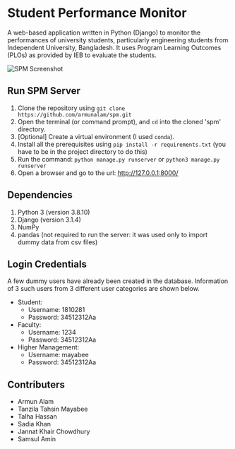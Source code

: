 # Student Performance Monitor
A web-based application written in Python (Django) to monitor the performances of university students, particularly engineering students from Independent University, Bangladesh. It uses Program Learning Outcomes (PLOs) as provided by IEB to evaluate the students.

![SPM Screenshot](images/spm_faculty.png)

## Run SPM Server
1. Clone the repository using `git clone https://github.com/armunalam/spm.git`
2. Open the terminal (or command prompt), and `cd` into the cloned 'spm' directory.
3. [Optional] Create a virtual environment (I used `conda`).
4. Install all the prerequisites using `pip install -r requirements.txt` (you have to be in the project directory to do this)
5. Run the command: `python manage.py runserver` or `python3 manage.py runserver`
6. Open a browser and go to the url: http://127.0.0.1:8000/

## Dependencies
1. Python 3 (version 3.8.10)
2. Django (version 3.1.4)
3. NumPy
4. pandas (not required to run the server: it was used only to import dummy data from csv files)

## Login Credentials
A few dummy users have already been created in the database. Information of 3 such users from 3 different user categories are shown below.
* Student:
    - Username: 1810281
    - Password: 34512312Aa
* Faculty:
    - Username: 1234
    - Password: 34512312Aa
* Higher Management:
    - Username: mayabee
    - Password: 34512312Aa

## Contributers
* Armun Alam
* Tanzila Tahsin Mayabee
* Talha Hassan
* Sadia Khan
* Jannat Khair Chowdhury
* Samsul Amin
